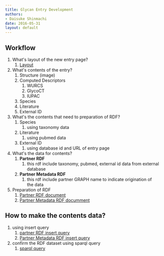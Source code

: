 ```yaml
---
title: Glycan Entry Development
authors:
- Daisuke Shinmachi
date: 2016-05-31
layout: default
---
```


## Workflow

1. What's layout of the new entry page?
	1. [Layout](https://docs.google.com/presentation/d/1XKVUXP9NAnoNpALcDc66LCQGWMkW3Wa0_NegOimevT4/edit#slide=id.g1292ea5b4c_0_196)
1. What's contents of the entry?
	1. Structure (image)
	1. Computed Descriptors
		1. WURCS
		1. GlycoCT
		1. IUPAC
	1. Species
	1. Literature
	1. External ID
1. What's the contents that need to preparation of RDF?
	1. Species
		1. using taxonomy data
	1. Literature
		1. using pubmed data
	1. External ID
		1. using database id and URL of entry page
1. What's the data for contents?
	1. **Partner RDF**
		1. this rdf include taxonomy, pubmed, external id data from external database
	1. **Partner Metadata RDF**
		1. this rdf include partner GRAPH name to indicate origination of the data
1. Preparation of RDF
	1. [Partner RDF document](/system/rdf/partnerRdf)
	1. [Partner Metadata RDF documment](/system/rdf/partnerMetadataRdf)



## How to make the contents data?

1. using insert query
	1. [partner RDF insert query](/system/sparql/partnerRdfInsertQuery)
	1. [Partner Metadata RDF insert query](/system/rfd/partnerMetadataRdf)
1. confirm the RDF dataset using sparql query
	1. [sparql query](/system/glycanEntry/sparql)




